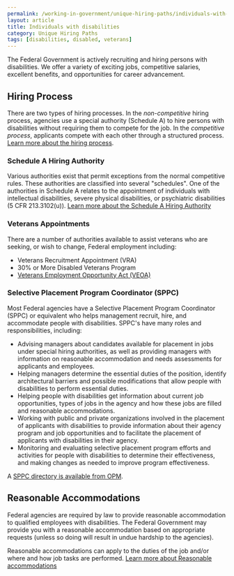```yaml
---
permalink: /working-in-government/unique-hiring-paths/individuals-with-disabilities/
layout: article
title: Individuals with disabilities
category: Unique Hiring Paths
tags: [disabilities, disabled, veterans]
---
```


The Federal Government is actively recruiting and hiring persons with disabilities. We offer a variety of exciting jobs, competitive salaries, excellent benefits, and opportunities for career advancement.

## Hiring Process

There are two types of hiring processes. In the _non-competitive_ hiring process, agencies use a special authority (Schedule A) to hire persons with disabilities without requiring them to compete for the job. In the _competitive process_, applicants compete with each other through a structured process. [Learn more about the hiring process](https://www.opm.gov/policy-data-oversight/disability-employment/getting-a-job/#url=Hiring-Process).

### Schedule A Hiring Authority

Various authorities exist that permit exceptions from the normal competitive rules. These authorities are classified into several "schedules". One of the authorities in Schedule A relates to the appointment of individuals with intellectual disabilities, severe physical disabilities, or psychiatric disabilities (5 CFR 213.3102(u)). [Learn more about the Schedule A Hiring Authority](https://www.opm.gov/policy-data-oversight/disability-employment/getting-a-job/#url=Schedule-A-Hiring-Authority)


### Veterans Appointments

There are a number of authorities available to assist veterans who are seeking, or wish to change, Federal employment including:

* Veterans Recruitment Appointment (VRA)
* 30% or More Disabled Veterans Program
* [Veterans Employment Opportunity Act (VEOA)](/working-in-government/unique-hiring-paths/veterans/veoa/)

### Selective Placement Program Coordinator (SPPC)

Most Federal agencies have a Selective Placement Program Coordinator (SPPC) or equivalent who helps management recruit, hire, and accommodate people with disabilities. SPPC's have many roles and responsibilities, including:

* Advising managers about candidates available for placement in jobs under special hiring authorities, as well as providing managers with information on reasonable accommodation and needs assessments for applicants and employees.
* Helping managers determine the essential duties of the position, identify architectural barriers and possible modifications that allow people with disabilities to perform essential duties.
* Helping people with disabilities get information about current job opportunities, types of jobs in the agency and how these jobs are filled and reasonable accommodations.
* Working with public and private organizations involved in the placement of applicants with disabilities to provide information about their agency program and job opportunities and to facilitate the placement of applicants with disabilities in their agency.
* Monitoring and evaluating selective placement program efforts and activities for people with disabilities to determine their effectiveness, and making changes as needed to improve program effectiveness.

A [SPPC directory is available from OPM](http://www.opm.gov/policy-data-oversight/disability-employment/selective-placement-program-coordinator-directory/).


## Reasonable Accommodations

Federal agencies are required by law to provide reasonable accommodation to qualified employees with disabilities. The Federal Government may provide you with a reasonable accommodation based on appropriate requests (unless so doing will result in undue hardship to the agencies).

Reasonable accommodations can apply to the duties of the job and/or where and how job tasks are performed. [Learn more about Reasonable accommodations](https://www.opm.gov/policy-data-oversight/disability-employment/reasonable-accommodations/)